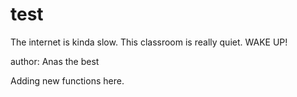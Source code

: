 # test

The internet is kinda slow. This classroom is really quiet. WAKE UP!

author: Anas the best


Adding new functions here.
